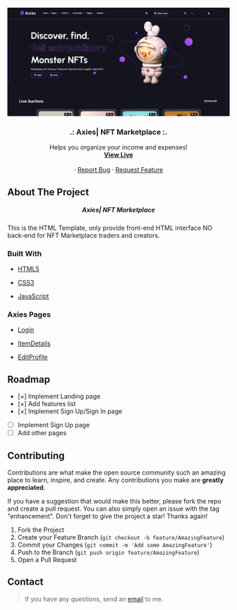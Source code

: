 <div id="top"></div>

<!-- PROJECT LOGO -->
<br />
<div align="center">
    <img src="./images/Axies demo.png" alt="Logo" width="700">

  <h3 align="center">.: Axies| NFT Marketplace :.</h3>

  <p align="center">
    Helps you organize your income and expenses!
     <br />
    <a href="https://vida-heidari.github.io/Axies-Website/" target="_blank"><strong>View Live</strong></a>
       <br />
       <br />
    ·
    <a href="https://github.com/Vida-Heidari/Axies-Website/issues">Report Bug</a>
    ·
    <a href="https://github.com/Vida-Heidari/Axies-Website/issues">Request Feature</a>
  </p>
</div>

<!-- ABOUT THE PROJECT -->

## About The Project

<h5 align="center"> Axies| NFT Marketplace </h5>

This is the HTML Template, only provide front-end HTML interface NO back-end for NFT Marketplace traders and creators.

### Built With

- [HTML5](https://html.spec.whatwg.org/multipage/)
- [CSS3](https://www.w3.org/Style/CSS/Overview.en.html)
- [JavaScript](https://www.javascript.com/)

  <!-- PAGES -->

### Axies Pages

- [Login](https://vida-heidari.github.io/Axies-Website/pages/login/login.html)
- [ItemDetails](https://vida-heidari.github.io/Axies-Website/pages/ItemDetails/ItemDetails.html)
- [EditProfile](https://vida-heidari.github.io/Axies-Website/pages/Profile/Profile.html)

  <!-- ROADMAP -->

## Roadmap

- [&#xD7;] Implement Landing page
- [&#xD7;] Add features list
- [&#xD7;] Implement Sign Up/Sign In page
- [ ] Implement Sign Up page
- [ ] Add other pages

<!-- CONTRIBUTING -->

## Contributing

Contributions are what make the open source community such an amazing place to learn, inspire, and create. Any contributions you make are **greatly appreciated**.

If you have a suggestion that would make this better, please fork the repo and create a pull request. You can also simply open an issue with the tag "enhancement".
Don't forget to give the project a star! Thanks again!

1. Fork the Project
2. Create your Feature Branch (`git checkout -b feature/AmazingFeature`)
3. Commit your Changes (`git commit -m 'Add some AmazingFeature'`)
4. Push to the Branch (`git push origin feature/AmazingFeature`)
5. Open a Pull Request

<!-- CONTACT -->

## Contact

> If you have any questions, send an [email](mailto:vidaaheidari@gmail.com) to me.

<!-- MARKDOWN LINKS & IMAGES -->

[contributors-shield]: https://img.shields.io/github/contributors/othneildrew/Best-README-Template.svg?style=for-the-badge
[contributors-url]: https://github.com/othneildrew/Best-README-Template/graphs/contributors
[forks-shield]: https://img.shields.io/github/forks/othneildrew/Best-README-Template.svg?style=for-the-badge
[forks-url]: https://github.com/othneildrew/Best-README-Template/network/members
[stars-shield]: https://img.shields.io/github/stars/othneildrew/Best-README-Template.svg?style=for-the-badge
[stars-url]: https://github.com/othneildrew/Best-README-Template/stargazers
[issues-shield]: https://img.shields.io/github/issues/othneildrew/Best-README-Template.svg?style=for-the-badge
[issues-url]: https://github.com/othneildrew/Best-README-Template/issues
[license-shield]: https://img.shields.io/github/license/othneildrew/Best-README-Template.svg?style=for-the-badge
[license-url]: https://github.com/othneildrew/Best-README-Template/blob/master/LICENSE.txt
[linkedin-shield]: https://img.shields.io/badge/-LinkedIn-black.svg?style=for-the-badge&logo=linkedin&colorB=555
[linkedin-url]: https://linkedin.com/in/othneildrew
[product-screenshot]: https://i.ibb.co/VY7Qc9n/view.png
